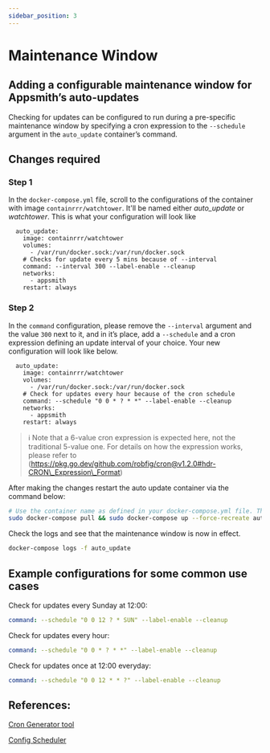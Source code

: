 ```yaml
---
sidebar_position: 3
---
```

# Maintenance Window

## **Adding a configurable maintenance window for Appsmith’s auto-updates**

Checking for updates can be configured to run during a pre-specific maintenance window by specifying a cron expression to the `--schedule` argument in the `auto_update` container’s command.

## Changes required

### Step 1

In the `docker-compose.yml` file, scroll to the configurations of the container with image `containrrr/watchtower`. It'll be named either _auto\_update_ or _watchtower_. This is what your configuration will look like

```
  auto_update:
    image: containrrr/watchtower
    volumes:
      - /var/run/docker.sock:/var/run/docker.sock
    # Checks for update every 5 mins because of --interval
    command: --interval 300 --label-enable --cleanup
    networks:
      - appsmith
    restart: always
```

### Step 2

In the `command` configuration, please remove the `--interval` argument and the value `300` next to it, and in it’s place, add a `--schedule` and a cron expression defining an update interval of your choice. Your new configuration will look like below.

```
  auto_update:
    image: containrrr/watchtower
    volumes:
      - /var/run/docker.sock:/var/run/docker.sock
    # Check for updates every hour because of the cron schedule
    command: --schedule "0 0 * ? * *" --label-enable --cleanup
    networks:
      - appsmith
    restart: always
```

> ℹ️ Note that a 6-value cron expression is expected here, not the traditional 5-value one. For details on how the expression works, please refer to (https://pkg.go.dev/github.com/robfig/cron@v1.2.0#hdr-CRON\_Expression\_Format)

After making the changes restart the auto update container via the command below:

```bash
# Use the container name as defined in your docker-compose.yml file. This command uses the name: auto_update
sudo docker-compose pull && sudo docker-compose up --force-recreate auto_update
```

Check the logs and see that the maintenance window is now in effect.

```bash
docker-compose logs -f auto_update
```

## Example configurations for some common use cases

Check for updates every Sunday at 12:00:

```yaml
command: --schedule "0 0 12 ? * SUN" --label-enable --cleanup
```

Check for updates every hour:

```yaml
command: --schedule "0 0 * ? * *" --label-enable --cleanup
```

Check for updates once at 12:00 everyday:

```yaml
command: --schedule "0 0 12 * * ?" --label-enable --cleanup
```

## References:

[Cron Generator tool](https://www.freeformatter.com/cron-expression-generator-quartz.html)

[Config Scheduler](https://containrrr.dev/watchtower/arguments/#scheduling)
